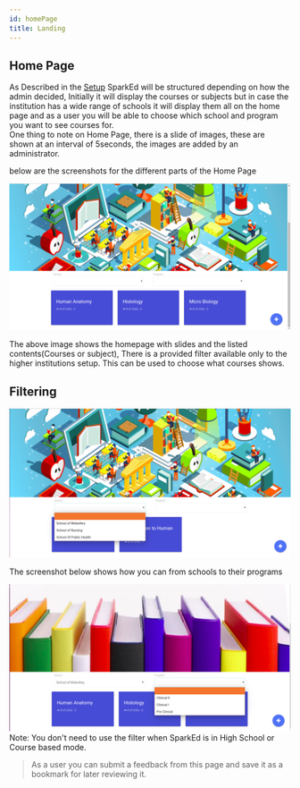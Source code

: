 ```yaml
---
id: homePage
title: Landing
---
```


## Home Page

As Described in the [Setup](setup.md) SparkEd will be structured depending on how the admin decided,  Initially it will display the courses or subjects but in case the institution has a wide range of schools it will display them all on the home page and as a user you will be able to choose which school and program you want to see courses for.   
One thing to note on Home Page, there is a slide of images, these are shown at an interval of 5seconds, the images are added by an administrator.

below are the screenshots for the different parts of the Home Page 

![Landing 1](assets/landing1.png)  

The above image shows the homepage with slides and the listed contents(Courses or subject), There is a provided filter available only to the higher institutions setup.
This can be used to choose what courses shows.   
## Filtering 

![Landing 2](assets/landing2.png)  

The screenshot below shows how you can from schools to their programs   

![Landing 4](assets/landing5.png)  
Note: You don't need to use the filter when SparkEd is in High School or Course based mode. 
> As a user you can submit a feedback from this page and save it as a bookmark for later reviewing it.  


